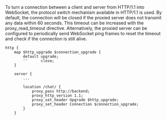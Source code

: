 To turn a connection between a client and server from HTTP/1.1 into WebSocket, the protocol switch mechanism available in HTTP/1.1 is used.
By default, the connection will be closed if the proxied server does not transmit any data within 60 seconds. This timeout can be increased with the proxy_read_timeout directive. Alternatively, the proxied server can be configured to periodically send WebSocket ping frames to reset the timeout and check if the connection is still alive.
```
http {
    map $http_upgrade $connection_upgrade {
        default upgrade;
        ''      close;
    }

    server {
        ...

        location /chat/ {
            proxy_pass http://backend;
            proxy_http_version 1.1;
            proxy_set_header Upgrade $http_upgrade;
            proxy_set_header Connection $connection_upgrade;
        }
    }
```
